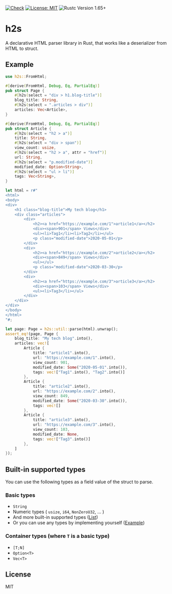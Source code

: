 [![Check](https://github.com/ikenox/h2s/actions/workflows/check.yml/badge.svg?branch=main)](https://github.com/ikenox/h2s/actions/workflows/check.yml) [![License: MIT](https://img.shields.io/badge/License-MIT-yellow.svg)](https://opensource.org/licenses/MIT) ![Rustc Version 1.65+](https://img.shields.io/badge/rustc-1.65+-bc71d0.svg)

# h2s

A declarative HTML parser library in Rust, that works like a deserializer from HTML to struct.

## Example

```rust
use h2s::FromHtml;

#[derive(FromHtml, Debug, Eq, PartialEq)]
pub struct Page {
    #[h2s(select = "div > h1.blog-title")]
    blog_title: String,
    #[h2s(select = ".articles > div")]
    articles: Vec<Article>,
}

#[derive(FromHtml, Debug, Eq, PartialEq)]
pub struct Article {
    #[h2s(select = "h2 > a")]
    title: String,
    #[h2s(select = "div > span")]
    view_count: usize,
    #[h2s(select = "h2 > a", attr = "href")]
    url: String,
    #[h2s(select = "p.modified-date")]
    modified_date: Option<String>,
    #[h2s(select = "ul > li")]
    tags: Vec<String>,
}

let html = r#"
<html>
<body>
<div>
    <h1 class="blog-title">My tech blog</h1>
    <div class="articles">
        <div>
            <h2><a href="https://example.com/1">article1</a></h2>
            <div><span>901</span> Views</div>
            <ul><li>Tag1</li><li>Tag2</li></ul>
            <p class="modified-date">2020-05-01</p>
        </div>
        <div>
            <h2><a href="https://example.com/2">article2</a></h2>
            <div><span>849</span> Views</div>
            <ul></ul>
            <p class="modified-date">2020-03-30</p>
        </div>
        <div>
            <h2><a href="https://example.com/3">article3</a></h2>
            <div><span>103</span> Views</div>
            <ul><li>Tag3</li></ul>
        </div>
    </div>
</div>
</body>
</html>
"#;

let page: Page = h2s::util::parse(html).unwrap();
assert_eq!(page, Page {
    blog_title: "My tech blog".into(),
    articles: vec![
        Article {
            title: "article1".into(),
            url: "https://example.com/1".into(),
            view_count: 901,
            modified_date: Some("2020-05-01".into()),
            tags: vec!["Tag1".into(), "Tag2".into()]
        },
        Article {
            title: "article2".into(),
            url: "https://example.com/2".into(),
            view_count: 849,
            modified_date: Some("2020-03-30".into()),
            tags: vec![]
        },
        Article {
            title: "article3".into(),
            url: "https://example.com/3".into(),
            view_count: 103,
            modified_date: None,
            tags: vec!["Tag3".into()]
        },
    ]
});
```

## Built-in supported types

You can use the following types as a field value of the struct to parse.

### Basic types

  - `String`
  - Numeric types ( `usize`, `i64`, `NonZeroU32`, ... )
  - And more built-in supported types ([List](./core/src/from_text.rs))
  - Or you can use any types by implementing yourself ([Example](./examples/from_text_custom.rs))

### Container types (where `T` is a basic type)

  - `[T;N]`
  - `Option<T>`
  - `Vec<T>`

## License

MIT
